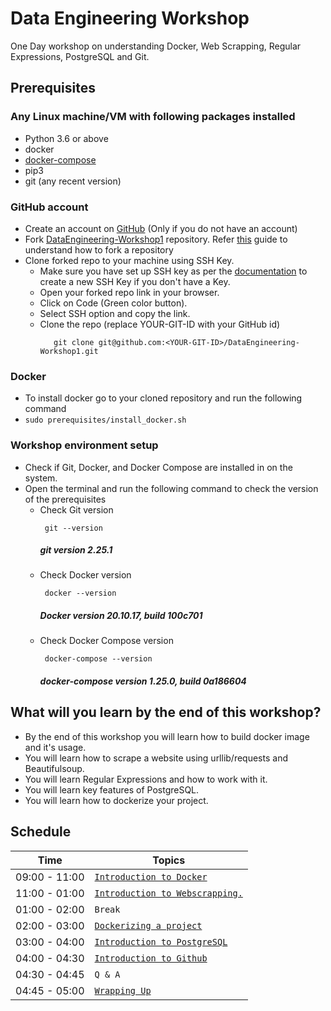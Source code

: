 # Data Engineering Workshop

One Day workshop on understanding Docker, Web Scrapping, Regular Expressions, PostgreSQL and Git.

## Prerequisites

### Any Linux machine/VM with following packages installed
- Python 3.6 or above
- docker
- [docker-compose](https://docs.docker.com/compose/install/)
- pip3
- git (any recent version)

### GitHub account
- Create an account on [GitHub](https://github.com/join) (Only if you do not have an account)
- Fork [DataEngineering-Workshop1](https://github.com/UniCourt/DataEngineering-Workshop1) repository. Refer [this](https://docs.github.com/en/get-started/quickstart/fork-a-repo) guide to understand how to fork a repository
- Clone forked repo to your machine using SSH Key. 
  - Make sure you have set up SSH key as per the [documentation](https://docs.github.com/en/authentication/connecting-to-github-with-ssh/generating-a-new-ssh-key-and-adding-it-to-the-ssh-agent) to create a new SSH Key if you don't have a Key.
  - Open your forked repo link in your browser. 
  - Click on Code (Green color button).
  - Select SSH option and copy the link.
  - Clone the repo (replace YOUR-GIT-ID with your GitHub id)
    ```
       git clone git@github.com:<YOUR-GIT-ID>/DataEngineering-Workshop1.git
    ```

### Docker
- To install docker go to your cloned repository and run the following command
- `sudo prerequisites/install_docker.sh`

### Workshop environment setup 
 - Check if Git, Docker, and Docker Compose are installed in on the system. 
 - Open the terminal and run the following command to check the version of the prerequisites
   - Check Git version 
      ```
       git --version
      ```
     #####  **_git version 2.25.1_**
   -  Check Docker version
      ```
       docker --version
      ```
      ##### **_Docker version 20.10.17, build 100c701_**
   - Check Docker Compose version
      ```
       docker-compose --version
      ```
     ##### **_docker-compose version 1.25.0, build 0a186604_**

## What will you learn by the end of this workshop?
- By the end of this workshop you will learn how to build docker image and it's usage.
- You will learn how to scrape a website using urllib/requests and Beautifulsoup.
- You will learn Regular Expressions and how to work with it.
- You will learn key features of PostgreSQL.
- You will learn how to dockerize your project.

## Schedule
| Time          | Topics
|---------------|-------
| 09:00 - 11:00 |  [`Introduction to Docker`](/docs/introduction_to_docker.md)
| 11:00 - 01:00 |  [`Introduction to Webscrapping.`](/docs/introduction_to_webscraping.md)
| 01:00 - 02:00 |  `Break`
| 02:00 - 03:00 |  [`Dockerizing a project`](/docs/working_with_docker_container.md)
| 03:00 - 04:00 |  [`Introduction to PostgreSQL`](/docs/introduction_to_postgresql.md)
| 04:00 - 04:30 |  [`Introduction to Github`](/docs/introduction_to_git_commands.md)
| 04:30 - 04:45 |  `Q & A`
| 04:45 - 05:00 |  [`Wrapping Up`](/docs/workshop1_home_work.md)